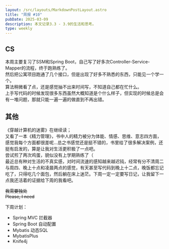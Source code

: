 ```yaml
---
layout: /src/layouts/MarkdownPostLayout.astro
title: "周报 #10"
pubDate: 2025-03-09
description: 本文记录3.3 - 3.9的生活和思考。
type: weekly
---
```

## CS  
本周主要复习了SSM和Spring Boot，自己写了好多次Controller-Service-Mapper的流程，终于跑熟练了。  
然后把公寓项目跑通了几个接口，但是出现了好多不熟悉的东西，只能见一个学一个。  
算法稍微看了点，还是感觉抽不出来时间写，不知道自己都在忙什么。  
上手写代码的时候发现很多东西虽然大概知道是个什么样子，但实现的时候总是会有一堆问题，那就只能一遍一遍的做直到不再出错。  

## 其他  
《穿越计算机的迷雾》在继续读；  
又看了一本《精力管理》，书中人的精力被分为体能、情感、思维、意志四方面，感觉我每个方面都很差呢...总之书感觉还是挺不错的，书里给了很多解决案例，还挺有启发的，算是让我对生活更积极了一点吧。  
尝试煎了两次鸡蛋，貌似没有上学期熟练了（  
最近总有种对生活的不真实感，对时间流速的感知越来越迟钝，经常有分不清周二与周四、晚上十点和凌晨两点的感觉，有天甚至写代码到晚上十二点，晚饭都忘记吃了，只得吃几个面包，然后躺在床上迷茫。下周一定一定要写日记，让我留下一点我还活着的证据给下周的我看吧。  

~~我需要独处~~  
~~Please, I need~~  

下周计划：  
- Spring MVC 拦截器  
- Spring Boot 自动配置  
- Mybatis 动态SQL  
- MybatisPlus  
- Knife4j